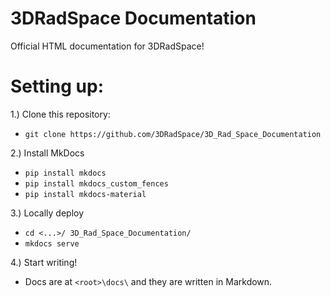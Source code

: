 # 3DRadSpace Documentation
Official HTML documentation for 3DRadSpace!

# Setting up:

1.) Clone this repository:
- `git clone https://github.com/3DRadSpace/3D_Rad_Space_Documentation`

2.) Install MkDocs
- `pip install mkdocs`
- `pip install mkdocs_custom_fences`
- `pip install mkdocs-material`

3.) Locally deploy
- `cd <...>/ 3D_Rad_Space_Documentation/`
- `mkdocs serve`

4.) Start writing!
- Docs are at `<root>\docs\` and they are written in Markdown.
